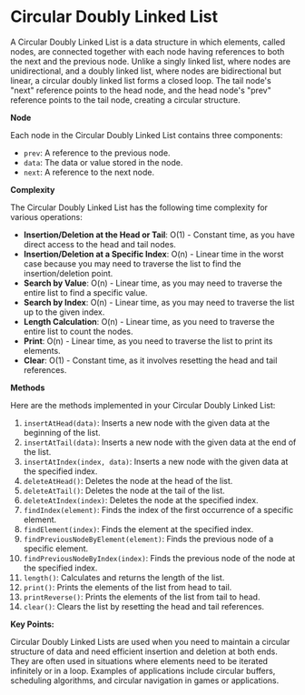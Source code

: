 # Circular Doubly Linked List

A Circular Doubly Linked List is a data structure in which elements, called nodes, are connected together with each node having references to both the next and the previous node. Unlike a singly linked list, where nodes are unidirectional, and a doubly linked list, where nodes are bidirectional but linear, a circular doubly linked list forms a closed loop. The tail node's "next" reference points to the head node, and the head node's "prev" reference points to the tail node, creating a circular structure.

**Node**

Each node in the Circular Doubly Linked List contains three components:

- `prev`: A reference to the previous node.
- `data`: The data or value stored in the node.
- `next`: A reference to the next node.

**Complexity**

The Circular Doubly Linked List has the following time complexity for various operations:

- **Insertion/Deletion at the Head or Tail**: O(1) - Constant time, as you have direct access to the head and tail nodes.
- **Insertion/Deletion at a Specific Index**: O(n) - Linear time in the worst case because you may need to traverse the list to find the insertion/deletion point.
- **Search by Value**: O(n) - Linear time, as you may need to traverse the entire list to find a specific value.
- **Search by Index**: O(n) - Linear time, as you may need to traverse the list up to the given index.
- **Length Calculation**: O(n) - Linear time, as you need to traverse the entire list to count the nodes.
- **Print**: O(n) - Linear time, as you need to traverse the list to print its elements.
- **Clear**: O(1) - Constant time, as it involves resetting the head and tail references.

**Methods**

Here are the methods implemented in your Circular Doubly Linked List:

1. `insertAtHead(data)`: Inserts a new node with the given data at the beginning of the list.
2. `insertAtTail(data)`: Inserts a new node with the given data at the end of the list.
3. `insertAtIndex(index, data)`: Inserts a new node with the given data at the specified index.
4. `deleteAtHead()`: Deletes the node at the head of the list.
5. `deleteAtTail()`: Deletes the node at the tail of the list.
6. `deleteAtIndex(index)`: Deletes the node at the specified index.
7. `findIndex(element)`: Finds the index of the first occurrence of a specific element.
8. `findElement(index)`: Finds the element at the specified index.
9. `findPreviousNodeByElement(element)`: Finds the previous node of a specific element.
10. `findPreviousNodeByIndex(index)`: Finds the previous node of the node at the specified index.
11. `length()`: Calculates and returns the length of the list.
12. `print()`: Prints the elements of the list from head to tail.
13. `printReverse()`: Prints the elements of the list from tail to head.
14. `clear()`: Clears the list by resetting the head and tail references.

**Key Points:**

Circular Doubly Linked Lists are used when you need to maintain a circular structure of data and need efficient insertion and deletion at both ends. They are often used in situations where elements need to be iterated infinitely or in a loop. Examples of applications include circular buffers, scheduling algorithms, and circular navigation in games or applications.
